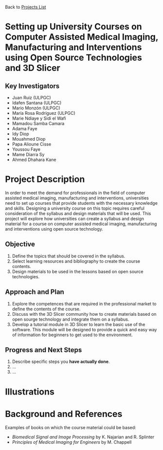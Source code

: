 Back to [Projects List](../../README.md#ProjectsList)

# Setting up University Courses on Computer Assisted Medical Imaging, Manufacturing and Interventions using Open Source Technologies and 3D Slicer

## Key Investigators

- Juan Ruiz (ULPGC)
- Idafen Santana (ULPGC)
- Mario Monzón (ULPGC)
- María Rosa Rodríguez (ULPGC)
- Marie Ndiaye  y Sidi el Wafi 
- Mamadou Samba Camara 
- Adama Faye 
- Idy Diop 
- Mouahmed Diop 
- Papa Alioune Cisse 
- Youssou Faye 
- Mame Diarra Sy 
- Ahmed Dhahara Kane 

# Project Description

In order to meet the demand for professionals in the field of computer assisted medical imaging, manufacturing and interventions, universities need to set up courses that provide students with the necessary knowledge and skills. Designing a university course on this topic requires careful consideration of the syllabus and design materials that will be used. This project will explore how universities can create a syllabus and design material for a course on computer assisted medical imaging, manufacturing and interventions using open source technology. 

## Objective

1. Define the topics that should be covered in the syllabus.
1. Select learning resources and bibliography to create the course contents.
1. Design materials to be used in the lessons based on open source technologies.

## Approach and Plan

1. Explore the competences that are required in the professional market to define the contents of the course.
1. Discuss with the 3D Slicer community how to create materials based on open sourge technology and integrate them on a syllabus.
1. Develop a tutorial module in 3D Slicer to learn the basic use of the software. This module will be designed to provide a quick and easy way of information for beginners to get used to the environment.

## Progress and Next Steps

1. Describe specific steps you **have actually done**.
1. ...
1. ...

# Illustrations

<!-- Add pictures and links to videos that demonstrate what has been accomplished.
![Description of picture](Example2.jpg)
![Some more images](Example2.jpg)
-->

# Background and References

Examples of books on which the course material could be based:
* _Biomedical Signal and Image Processing_ by K. Najarian and R. Splinter
* _Principles of Medical Imaging for Engineers_ by M. Chappell
